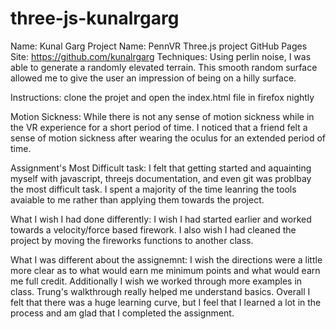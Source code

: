 # three-js-kunalrgarg

Name: Kunal Garg
Project Name: PennVR Three.js project
GitHub Pages Site: https://github.com/kunalrgarg
Techniques: Using perlin noise, I was able to generate a randomly elevated terrain. This smooth random surface allowed me to give the user an impression of being on a hilly surface.

Instructions: clone the projet and open the index.html file in firefox nightly

Motion Sickness: While there is not any sense of motion sickness while in the VR experience for a short period of time. I noticed that a friend felt a sense of motion sickness after wearing the oculus for an extended period of time.

Assignment's Most Difficult task: I felt that getting started and aquainting myself with javascript, threejs documentation, and even git was problbay the most difficult task. I spent a majority of the time leanring the tools avaiable to me rather than applying them towards the project.

What I wish I had done differently: I wish I had started earlier and worked towards a velocity/force based firework. I also wish I had cleaned the project by moving the fireworks functions to another class.

What I was different about the assignemnt: I wish the directions were a little more clear as to what would earn me minimum points and what would earn me full credit. Additionally I wish we worked through more examples in class. Trung's walkthrough really helped me understand basics. Overall I felt that there was a huge learning curve, but I feel that I learned a lot in the process and am glad that I completed the assignment.

